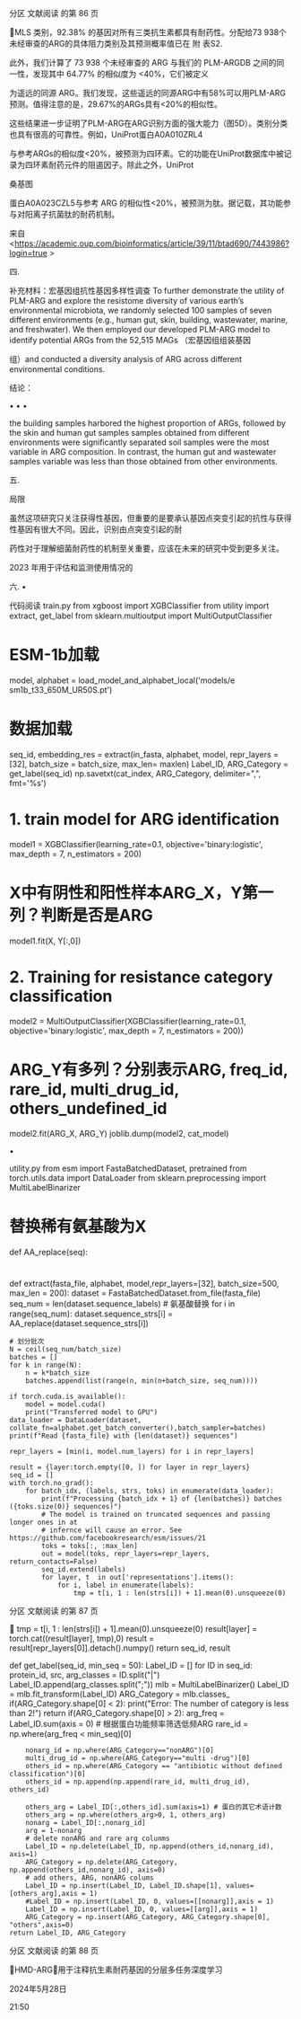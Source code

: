 分区 文献阅读 的第 86 页

MLS 类别，92.38% 的基因对所有三类抗生素都具有耐药性。分配给73 938个未经审查的ARG的具体阻力类别及其预测概率值已在 附
表S2.

此外，我们计算了 73 938 个未经审查的 ARG 与我们的 PLM-ARGDB 之间的同一性，发现其中 64.77% 的相似度为 <40%，它们被定义

为遥远的同源 ARG。我们发现，这些遥远的同源ARG中有58%可以用PLM-ARG预测。值得注意的是，29.67%的ARGs具有<20%的相似性。

这些结果进一步证明了PLM-ARG在ARG识别方面的强大能力（图5D）。类别分类也具有很高的可靠性。例如，UniProt蛋白A0A010ZRL4

与参考ARGs的相似度<20%，被预测为四环素。它的功能在UniProt数据库中被记录为四环素耐药元件的阻遏因子。除此之外，UniProt

桑基图

蛋白A0A023CZL5与参考 ARG 的相似性<20%，被预测为肽。据记载，其功能参与对阳离子抗菌肽的耐药机制。

来自 <https://academic.oup.com/bioinformatics/article/39/11/btad690/7443986?login=true >

四.

补充材料：宏基因组抗性基因多样性调查
To further demonstrate the utility of PLM-ARG and explore the resistome diversity of various earth’s environmental
microbiota, we randomly selected 100 samples of seven different environments (e.g., human gut, skin, building,
wastewater, marine, and freshwater).
We then employed our developed PLM-ARG model to identify potential ARGs from the 52,515 MAGs （宏基因组组装基因

组）and conducted a diversity analysis of ARG across different environmental conditions.

结论：

•
•
•

the building samples harbored the highest proportion of ARGs, followed by the skin and human gut samples
samples obtained from different environments were significantly separated
soil samples were the most variable in ARG composition. In contrast, the human gut and wastewater samples
variable was less than those obtained from other environments.

五.

局限

虽然这项研究只关注获得性基因，但重要的是要承认基因点突变引起的抗性与获得性基因有很大不同。因此，识别由点突变引起的耐

药性对于理解细菌耐药性的机制至关重要，应该在未来的研究中受到更多关注。

2023 年用于评估和监测使用情况的

六.
•

代码阅读
train.py
from xgboost import XGBClassifier
from utility import extract, get_label
from sklearn.multioutput import MultiOutputClassifier

# ESM-1b加载
model, alphabet = load_model_and_alphabet_local('models/e sm1b_t33_650M_UR50S.pt')

# 数据加载
seq_id, embedding_res = extract(in_fasta, alphabet, model, repr_layers = [32],
                                     batch_size = batch_size, max_len= maxlen)
Label_ID, ARG_Category = get_label(seq_id)
np.savetxt(cat_index, ARG_Category, delimiter=",", fmt='%s')

# 1. train model for ARG identification
model1 = XGBClassifier(learning_rate=0.1, objective='binary:logistic',
                            max_depth = 7, n_estimators = 200)
# X中有阴性和阳性样本ARG_X，Y第一列？判断是否是ARG
model1.fit(X, Y[:,0])

# 2. Training for resistance category classification
model2 = MultiOutputClassifier(XGBClassifier(learning_rate=0.1,
                                                     objective='binary:logistic',
                                                     max_depth = 7, n_estimators = 200))
# ARG_Y有多列？分别表示ARG, freq_id, rare_id, multi_drug_id, others_undefined_id
model2.fit(ARG_X, ARG_Y)
joblib.dump(model2, cat_model)

•

utility.py
from esm import FastaBatchedDataset, pretrained
from torch.utils.data import DataLoader
from sklearn.preprocessing import MultiLabelBinarizer

# 替换稀有氨基酸为X
def AA_replace(seq):

#
def extract(fasta_file, alphabet, model,repr_layers=[32], batch_size=500, max_len = 200):
    dataset = FastaBatchedDataset.from_file(fasta_file)
    seq_num = len(dataset.sequence_labels)
    # 氨基酸替换
    for i in range(seq_num):
        dataset.sequence_strs[i] = AA_replace(dataset.sequence_strs[i])

    # 划分批次
    N = ceil(seq_num/batch_size)
    batches = []
    for k in range(N):
        n = k*batch_size
        batches.append(list(range(n, min(n+batch_size, seq_num))))

    if torch.cuda.is_available():
        model = model.cuda()
        print("Transferred model to GPU")
    data_loader = DataLoader(dataset, collate_fn=alphabet.get_batch_converter(),batch_sampler=batches)
    print(f"Read {fasta_file} with {len(dataset)} sequences")

    repr_layers = [min(i, model.num_layers) for i in repr_layers]

    result = {layer:torch.empty([0, ]) for layer in repr_layers}
    seq_id = []
    with torch.no_grad():
        for batch_idx, (labels, strs, toks) in enumerate(data_loader):
            print(f"Processing {batch_idx + 1} of {len(batches)} batches ({toks.size(0)} sequences)")
            # The model is trained on truncated sequences and passing longer ones in at
            # infernce will cause an error. See https://github.com/facebookresearch/esm/issues/21
            toks = toks[:, :max_len]
            out = model(toks, repr_layers=repr_layers, return_contacts=False)
            seq_id.extend(labels)
            for layer, t  in out['representations'].items():
                for i, label in enumerate(labels):
                    tmp = t[i, 1 : len(strs[i]) + 1].mean(0).unsqueeze(0)

分区 文献阅读 的第 87 页

                    tmp = t[i, 1 : len(strs[i]) + 1].mean(0).unsqueeze(0)
                    result[layer] =  torch.cat((result[layer], tmp),0)
    result = result[repr_layers[0]].detach().numpy()
    return seq_id, result

def get_label(seq_id, min_seq = 50):
    Label_ID = []
    for ID in seq_id:
        protein_id, src, arg_classes = ID.split("|")
        Label_ID.append(arg_classes.split(";"))
    mlb = MultiLabelBinarizer()
    Label_ID = mlb.fit_transform(Label_ID)
    ARG_Category = mlb.classes_
    if(ARG_Category.shape[0] < 2):
        print("Error: The number of category is less than 2!")
        return
    if(ARG_Category.shape[0] > 2):
        arg_freq = Label_ID.sum(axis = 0)  # 根据蛋白功能频率筛选低频ARG
        rare_id = np.where(arg_freq < min_seq)[0]

        nonarg_id = np.where(ARG_Category=="nonARG")[0]
        multi_drug_id = np.where(ARG_Category=="multi -drug")[0]
        others_id = np.where(ARG_Category == "antibiotic without defined classification")[0]
        others_id = np.append(np.append(rare_id, multi_drug_id), others_id)

        others_arg = Label_ID[:,others_id].sum(axis=1) # 蛋白的其它术语计数
        others_arg = np.where(others_arg>0, 1, others_arg)
        nonarg = Label_ID[:,nonarg_id]
        arg = 1-nonarg
        # delete nonARG and rare arg colunms
        Label_ID = np.delete(Label_ID, np.append(others_id,nonarg_id), axis=1)
        ARG_Category = np.delete(ARG_Category, np.append(others_id,nonarg_id), axis=0)
        # add others, ARG, nonARG colums
        Label_ID = np.insert(Label_ID, Label_ID.shape[1], values=[others_arg],axis = 1)
        #Label_ID = np.insert(Label_ID, 0, values=[[nonarg]],axis = 1)
        Label_ID = np.insert(Label_ID, 0, values=[[arg]],axis = 1)
        ARG_Category = np.insert(ARG_Category, ARG_Category.shape[0], "others",axis=0)
    return Label_ID, ARG_Category

分区 文献阅读 的第 88 页

HMD-ARG：用于注释抗生素耐药基因的分层多任务深度学习

2024年5月28日

21:50